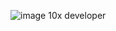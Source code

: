 ![image](https://github.com/user-attachments/assets/3a5d84ec-6282-4104-8d81-2995589bf86b)
10x developer

